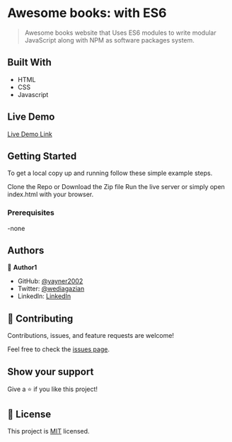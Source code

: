 
# Awesome books: with ES6

> Awesome books website that Uses ES6 modules to write modular JavaScript along with NPM  as software packages system.


## Built With

- HTML
- CSS
- Javascript

## Live Demo

[Live Demo Link](https://yayner2002.github.io/Awesome-books-with-ES6/)


## Getting Started

To get a local copy up and running follow these simple example steps.

Clone the Repo or Download the Zip file
Run the live server or simply open index.html with your browser.

### Prerequisites
-none
## Authors

👤 **Author1**

- GitHub: [@yayner2002](https://github.com/yayner2002)
- Twitter: [@wediagazian](https://twitter.com/twitterhandle)
- LinkedIn: [LinkedIn](https://www.linkedin.com/in/yaynshet-medhin)
## 🤝 Contributing

Contributions, issues, and feature requests are welcome!

Feel free to check the [issues page](https://github.com/yayner2002/Awesome-books-with-ES6/issues).

## Show your support

Give a ⭐️ if you like this project!

## 📝 License

This project is [MIT](./MIT.md) licensed.
